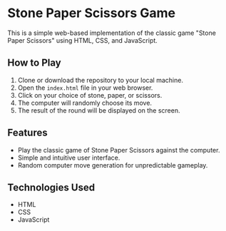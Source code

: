 # Stone Paper Scissors Game

This is a simple web-based implementation of the classic game "Stone Paper Scissors" using HTML, CSS, and JavaScript.

## How to Play

1. Clone or download the repository to your local machine.
2. Open the `index.html` file in your web browser.
3. Click on your choice of stone, paper, or scissors.
4. The computer will randomly choose its move.
5. The result of the round will be displayed on the screen.

## Features

- Play the classic game of Stone Paper Scissors against the computer.
- Simple and intuitive user interface.
- Random computer move generation for unpredictable gameplay.

## Technologies Used

- HTML
- CSS
- JavaScript
